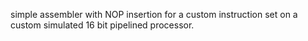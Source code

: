 simple assembler with NOP insertion for a custom instruction set on a custom simulated 16 bit pipelined processor.
